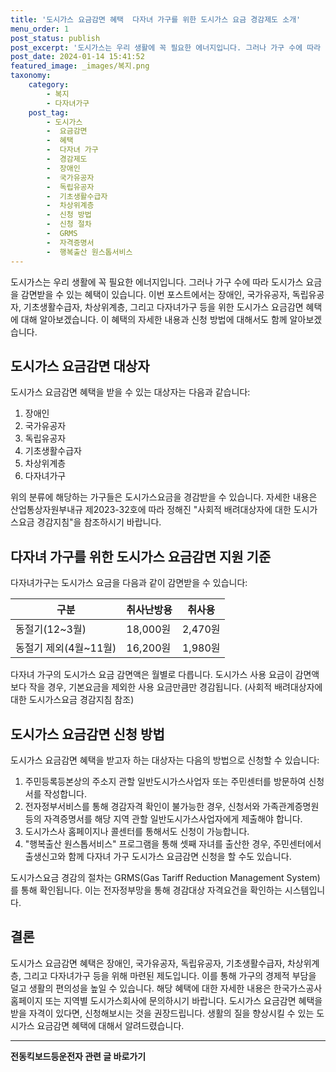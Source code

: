 ```yaml
---
title: '도시가스 요금감면 혜택  다자녀 가구를 위한 도시가스 요금 경감제도 소개'
menu_order: 1
post_status: publish
post_excerpt: '도시가스는 우리 생활에 꼭 필요한 에너지입니다. 그러나 가구 수에 따라 도시가스 요금을 감면받을 수 있는 혜택이 있습니다. 이번 포스트에서는 장애인, 국가유공자, 독립유공자, 기초생활수급자, 차상위계층, 그리고 다자녀가구 등을 위한 도시가스 요금감면 혜택에 대해 알아보겠습니다. 이 혜택의 자세한 내용과 신청 방법에 대해서도 함께 알아보겠습니다.'
post_date: 2024-01-14 15:41:52
featured_image: _images/복지.png
taxonomy:
    category:
        - 복지
        - 다자녀가구
    post_tag:
        - 도시가스
        -  요금감면
        -  혜택
        -  다자녀 가구
        -  경감제도
        -  장애인
        -  국가유공자
        -  독립유공자
        -  기초생활수급자
        -  차상위계층
        -  신청 방법
        -  신청 절차
        -  GRMS
        -  자격증명서
        -  행복출산 원스톱서비스
---
```



도시가스는 우리 생활에 꼭 필요한 에너지입니다. 그러나 가구 수에 따라 도시가스 요금을 감면받을 수 있는 혜택이 있습니다. 이번 포스트에서는 장애인, 국가유공자, 독립유공자, 기초생활수급자, 차상위계층, 그리고 다자녀가구 등을 위한 도시가스 요금감면 혜택에 대해 알아보겠습니다. 이 혜택의 자세한 내용과 신청 방법에 대해서도 함께 알아보겠습니다.

## 도시가스 요금감면 대상자

도시가스 요금감면 혜택을 받을 수 있는 대상자는 다음과 같습니다:

1. 장애인
2. 국가유공자
3. 독립유공자
4. 기초생활수급자
5. 차상위계층
6. 다자녀가구

위의 분류에 해당하는 가구들은 도시가스요금을 경감받을 수 있습니다. 자세한 내용은 산업통상자원부내규 제2023-32호에 따라 정해진 "사회적 배려대상자에 대한 도시가스요금 경감지침"을 참조하시기 바랍니다.

## 다자녀 가구를 위한 도시가스 요금감면 지원 기준

다자녀가구는 도시가스 요금을 다음과 같이 감면받을 수 있습니다:

| 구분          | 취사난방용 | 취사용 |
| ------------- | ----------- | ------ |
| 동절기(12~3월) | 18,000원    | 2,470원 |
| 동절기 제외(4월~11월) | 16,200원 | 1,980원 |

다자녀 가구의 도시가스 요금 감면액은 월별로 다릅니다. 도시가스 사용 요금이 감면액보다 작을 경우, 기본요금을 제외한 사용 요금만큼만 경감됩니다. (사회적 배려대상자에 대한 도시가스요금 경감지침 참조)

## 도시가스 요금감면 신청 방법

도시가스 요금감면 혜택을 받고자 하는 대상자는 다음의 방법으로 신청할 수 있습니다:

1. 주민등록등본상의 주소지 관할 일반도시가스사업자 또는 주민센터를 방문하여 신청서를 작성합니다. 
2. 전자정부서비스를 통해 경감자격 확인이 불가능한 경우, 신청서와 가족관계증명원 등의 자격증명서를 해당 지역 관할 일반도시가스사업자에게 제출해야 합니다.
3. 도시가스사 홈페이지나 콜센터를 통해서도 신청이 가능합니다.
4. "행복출산 원스톱서비스" 프로그램을 통해 셋째 자녀를 출산한 경우, 주민센터에서 출생신고와 함께 다자녀 가구 도시가스 요금감면 신청을 할 수도 있습니다.

도시가스요금 경감의 절차는 GRMS(Gas Tariff Reduction Management System)를 통해 확인됩니다. 이는 전자정부망을 통해 경감대상 자격요건을 확인하는 시스템입니다.

## 결론

도시가스 요금감면 혜택은 장애인, 국가유공자, 독립유공자, 기초생활수급자, 차상위계층, 그리고 다자녀가구 등을 위해 마련된 제도입니다. 이를 통해 가구의 경제적 부담을 덜고 생활의 편의성을 높일 수 있습니다. 해당 혜택에 대한 자세한 내용은 한국가스공사 홈페이지 또는 지역별 도시가스회사에 문의하시기 바랍니다. 도시가스 요금감면 혜택을 받을 자격이 있다면, 신청해보시는 것을 권장드립니다. 생활의 질을 향상시킬 수 있는 도시가스 요금감면 혜택에 대해서 알려드렸습니다.
<!-- wp:separator -->
<hr class="wp-block-separator has-alpha-channel-opacity"/>
<!-- /wp:separator -->

<!-- wp:group {"backgroundColor":"base","layout":{"type":"constrained"}} -->
<div class="wp-block-group has-base-background-color has-background"><!-- wp:paragraph {"align":"center","fontSize":"medium"} -->
<p class="has-text-align-center has-large-font-size"><strong>전동킥보드등운전자 관련 글 바로가기</strong></p>
<!-- /wp:paragraph -->


<!-- wp:latest-posts
{"categories":[{"id":1824,"count":19,"description":"","link":"https://uknowlaw.com/category/%ec%a0%84%eb%8f%99%ed%82%a5%eb%b3%b4%eb%93%9c%eb%93%b1%ec%9a%b4%ec%a0%84%ec%9e%90/","name":"전동킥보드등운전자","slug":"전동킥보드등운전자","taxonomy":"category","parent":0,"meta":[],"_links":{"self":[{"href":"https://uknowlaw.com/wp-json/wp/v2/categories/1824"}],"collection":[{"href":"https://uknowlaw.com/wp-json/wp/v2/categories"}],"about":[{"href":"https://uknowlaw.com/wp-json/wp/v2/taxonomies/category"}],"wp:post_type":[{"href":"https://uknowlaw.com/wp-json/wp/v2/posts?categories=1824"}],"curies":[{"name":"wp","href":"https://api.w.org/{rel}","templated":true}]}}],"postsToShow":100,"excerptLength":28,"postLayout":"grid","columns":2,"featuredImageAlign":"left","featuredImageSizeSlug":"large","fontSize":"small"} /--></div>
<!-- /wp:group -->